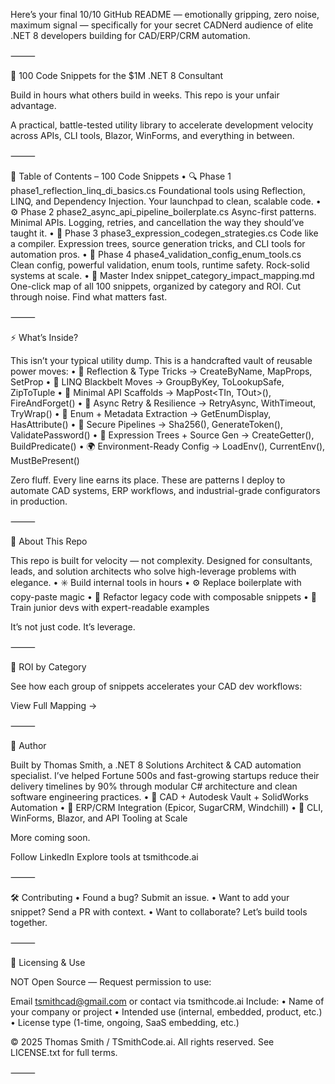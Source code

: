 Here’s your final 10/10 GitHub README — emotionally gripping, zero noise, maximum signal — specifically for your secret CADNerd audience of elite .NET 8 developers building for CAD/ERP/CRM automation.

⸻

💼 100 Code Snippets for the $1M .NET 8 Consultant

Build in hours what others build in weeks.
This repo is your unfair advantage.

A practical, battle-tested utility library to accelerate development velocity across APIs, CLI tools, Blazor, WinForms, and everything in between.


⸻

📘 Table of Contents – 100 Code Snippets
	•	🔍 Phase 1
phase1_reflection_linq_di_basics.cs
Foundational tools using Reflection, LINQ, and Dependency Injection. Your launchpad to clean, scalable code.
	•	⚙️ Phase 2
phase2_async_api_pipeline_boilerplate.cs
Async-first patterns. Minimal APIs. Logging, retries, and cancellation the way they should’ve taught it.
	•	🧠 Phase 3
phase3_expression_codegen_strategies.cs
Code like a compiler. Expression trees, source generation tricks, and CLI tools for automation pros.
	•	🧪 Phase 4
phase4_validation_config_enum_tools.cs
Clean config, powerful validation, enum tools, runtime safety. Rock-solid systems at scale.
	•	🧭 Master Index
snippet_category_impact_mapping.md
One-click map of all 100 snippets, organized by category and ROI. Cut through noise. Find what matters fast.

⸻

⚡ What’s Inside?

This isn’t your typical utility dump. This is a handcrafted vault of reusable power moves:
	•	🔁 Reflection & Type Tricks → CreateByName, MapProps, SetProp
	•	🧠 LINQ Blackbelt Moves → GroupByKey, ToLookupSafe, ZipToTuple
	•	🚀 Minimal API Scaffolds → MapPost<TIn, TOut>(), FireAndForget()
	•	🧵 Async Retry & Resilience → RetryAsync, WithTimeout, TryWrap()
	•	🧾 Enum + Metadata Extraction → GetEnumDisplay, HasAttribute<T>()
	•	🔐 Secure Pipelines → Sha256(), GenerateToken(), ValidatePassword()
	•	🧬 Expression Trees + Source Gen → CreateGetter(), BuildPredicate()
	•	🌍 Environment-Ready Config → LoadEnv(), CurrentEnv(), MustBePresent()

Zero fluff. Every line earns its place. These are patterns I deploy to automate CAD systems, ERP workflows, and industrial-grade configurators in production.

⸻

🧠 About This Repo

This repo is built for velocity — not complexity.
Designed for consultants, leads, and solution architects who solve high-leverage problems with elegance.
	•	✳️ Build internal tools in hours
	•	⚙️ Replace boilerplate with copy-paste magic
	•	🔁 Refactor legacy code with composable snippets
	•	🧠 Train junior devs with expert-readable examples

It’s not just code. It’s leverage.

⸻

🧩 ROI by Category

See how each group of snippets accelerates your CAD dev workflows:

View Full Mapping →

⸻

👑 Author

Built by Thomas Smith, a .NET 8 Solutions Architect & CAD automation specialist.
I’ve helped Fortune 500s and fast-growing startups reduce their delivery timelines by 90% through modular C# architecture and clean software engineering practices.
	•	🔩 CAD + Autodesk Vault + SolidWorks Automation
	•	💼 ERP/CRM Integration (Epicor, SugarCRM, Windchill)
	•	🔧 CLI, WinForms, Blazor, and API Tooling at Scale

More coming soon.

Follow LinkedIn
Explore tools at tsmithcode.ai

⸻

🛠️ Contributing
	•	Found a bug? Submit an issue.
	•	Want to add your snippet? Send a PR with context.
	•	Want to collaborate? Let’s build tools together.

⸻

📜 Licensing & Use

NOT Open Source — Request permission to use:

Email tsmithcad@gmail.com or contact via tsmithcode.ai
Include:
	•	Name of your company or project
	•	Intended use (internal, embedded, product, etc.)
	•	License type (1-time, ongoing, SaaS embedding, etc.)

© 2025 Thomas Smith / TSmithCode.ai. All rights reserved.
See LICENSE.txt for full terms.

⸻
